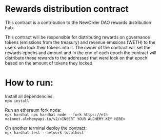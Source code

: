 # Rewards distribution contract

This contract is a contribution to the NewOrder DAO rewards distribution hub.

This contract will be responsible for distributing rewards on governance tokens (emissions from the treasury) and revenue emssions (WETH) to the users who lock their tokens into it. The owner of the contract will set the rewards epochs and amount and in the end of each epoch the contract will distribute these rewards to the addresses that were lock on that epoch based on the amount of tokens they locked.

# How to run:

Install all dependencies: <br>
`npm install` 

Run an ethereum fork node: <br>
`npx hardhat npx hardhat node --fork https://eth-mainnet.alchemyapi.io/v2/<INSERT YOUR ALCHEMY KEY HERE>`

On another terminal deploy the contract: <br>
`npx hardhat test --network localhost`
